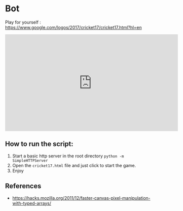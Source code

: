 # Bot

Play for yourself : https://www.google.com/logos/2017/cricket17/cricket17.html?hl=en

<iframe width="560" height="315" src="https://www.youtube.com/embed/-qLQKG-i6n8" frameborder="0" allow="accelerometer; autoplay; encrypted-media; gyroscope; picture-in-picture" allowfullscreen></iframe>

## How to run the script: 
1. Start a basic http server in the root directory `python -m SimpleHTTPServer`
2. Open the `cricket17.html` file and just click to start the game. 
3. Enjoy

## References
* https://hacks.mozilla.org/2011/12/faster-canvas-pixel-manipulation-with-typed-arrays/
